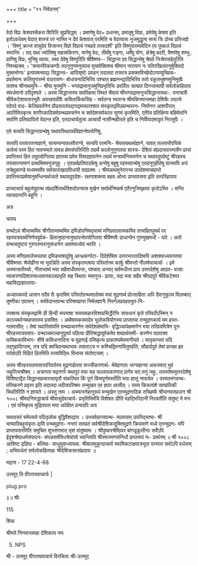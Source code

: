 +++
title = "११ निवेदनम्"

+++

वेदो विप्रः केशवश्चैकरा शिरिति सुप्रसिद्धम् । प्रमाणेषु वेद= प्रधानम्, प्रमातृषु विप्राः, प्रमेयेषु केशव इति इतोऽवधेयम् वेदात् शास्त्रं परं नास्ति न दैवं केशवात् परमिति च वेदव्यासः भुजमुद्धृत्य सत्यं त्रिः प्रोच्य प्रतिजज्ञे । 'विष्णुं क्रान्तं वासुदेवं विजानन् विप्रो विप्रत्वं गच्छते तत्त्वदर्शी' इति विष्णुपारम्यवेदिन एव पुष्कलं विप्रत्वं स्मरन्ति । तद् यथा ज्योतिष्षु सहस्रकिरणः, मानेषु वेदः, तीर्थेषु गङ्गा, धर्मेषु योगः, क्षेत्रेषु बदरी, वैष्णवेषु शम्भुः, प्राणिषु विप्रः, मुनिषु व्यासः, तथा देवेषु विष्णुरिति श्रीवैष्णव-- सिद्धान्त एव सिद्धान्तेषु श्रेष्ठो निःश्रेयसहेतुरिति निश्चप्रचम् । 'त्रय्यन्तैरेककण्ठैः तदनुगुणमनुव्यास मुख्योक्तिश्च श्रीमान् नारायण नः पतिरखिलंतनुर्मुक्तिदो मुक्तभोग्यः' इत्ययमनवद्यः सिद्धान्तः- आदिसृष्टेः प्रवहन् तदातदा तत्रतत्र प्रसक्तविच्छेदोऽप्यव्युच्छिन्नः- प्रवर्तमानः कलियुगारम्भे वादरायण- बोधायनादिभिरिव पश्चात् ब्रह्मनन्द्यादिभिरिव ततो वकुलभूषणमुनिमुखैः ततश्च श्रीनाथमुनि-- श्रीया मुनमुनि - भगवद्रामानुजमुनिप्रभृतिभिः प्रवर्तितः साम्प्रतं दिगन्तव्यापी सर्वलोकहिताय संवर्धमानो दरीदृश्यते । अस्य सिद्धान्तस्य सर्वापेक्षया स्थितं चैष्ठयं श्रीभगवद्रामानुजसिद्धान्तस्था-. पनाचार्यैः श्रीवेंकटेशावतारभूतैः अपरहयग्रीवैः कवितार्किकसिंह - सर्वतन्त्र स्वतन्त्र श्रीमन्निगमान्तमहा देशिकैः तदात्वे पदेपदे वाद- केलिप्रवर्तनेन प्रौढसरलंपद्यगद्यमयपरश्शत संस्कृतद्रमिडग्रन्थरत्न- निर्माणन आशरीरात् अपरिमितकृत्वः शारीरकादिसर्वग्रन्थप्रवचनेन च सर्वदेशसर्वकाल सुगमं कृतमिति, एतैरेव प्रतिक्षिप्य बहिर्मतानि सर्वाणि प्रतिष्ठापितो वेदान्त इति, एतदाचार्यतुल्य आचार्यो नासीन्महीतले इति च निर्विवादमादृतं निरसूयैः ।

एते सत्वपि सिद्धान्तग्रन्थेषु यथावस्थितार्थविज्ञानोपयोगिषु,

सत्यपि परावरतत्त्वज्ञाने, सत्यप्यन्यफलवैराग्ये, सत्यपि परमनिः- श्रेयसयथार्थज्ञाने, यावत् तल्लाभौपयिकं कर्तव्यं परमं हितं नावगम्यते तावन्न क्षेमसंपत्तिरिति तदर्थे कालोनुगुणतया शास्त्र- देशितं संप्रदायपारम्पर्येण प्राप्तं प्रपत्तिरूपं हितं तदुपयोगितया ज्ञातव्य प्रमेय विशदज्ञापनेन तदर्थ मन्त्रार्थनिरूपणेन च यथावदुपदेष्टुं श्रीरहस्य तयसारनामानं प्रत्थमिममनुजगृहुः । एतदर्थप्रतिपादकेषु अन्येषु बहुषु रहस्यग्रन्थेषु एतदनुगृहीतेषु सत्स्वपि अयं तत्रेक्षुकाण्डे मध्यमपर्वेव सर्वसाराखादविधायी ग्राह्यतमः । श्रीमन्नाथमुनेरारभ्य उपदेशमात्त्रप्राप्ते प्रपत्तिरूपप्रमेयानुबन्धिन्यर्थजाते यथावदुपदेश- रक्षणाशक्त्या बहवः क्षोभाः प्राप्तावसरा इति तत्परिहाराय

प्राच्याचार्य बहुलंघुग्रन्थ संप्रदर्शितार्थविशदोपन्यास मुखेन सर्वार्थनिष्कर्ष एतैरनुजिघृक्षया कृतोऽस्ति । सन्ति व्याख्यानानि बहूनि ।

अत्र

चास्य

ग्रन्थोऽयं श्रीभाष्यमिव श्रीगीताभाष्यमिव द्रमिडोपनिषद्भाष्यं मणिप्रवालात्मकमिव तत्त्वहितपुमर्थ पर रहस्यत्रयार्थनिर्णयपूर्वक- हितानुष्ठानानुष्ठापनोपयोगितया श्रीवैष्णवैः प्राधान्येन गुरुमुखमधी - यते । अतो ग्रन्थचतुष्टयं गुरुपरम्परानुसंधानेन अवश्याध्येयं भवति ।

अस्य मणिप्रवालेरूपतया द्रमिडभाषादूरेषु आन्ध्रकर्णाटा- दिदेशेष्विव उत्तरभारतादिष्वपि अशक्याध्ययनतया श्रीवैष्णवाः श्रेयोहीना मा भूवन्निति अस्य संस्कृतभाषया परिवर्तनम कार्षुः श्रीमन्तो नीलमेघाचार्याः । इमे अस्मत्सतीर्थ्याः, गीताभाष्यं मया सहैवाधीतवन्तः, पश्चात् अन्यत् सर्वमधीत्य प्राय उत्तरदेशेषु आदत- वासाः व्याकरणादिशास्त्राध्ययनकालप्रभृति सह स्थिताः ममानुज- प्रायाः, यदा मया सहैव श्रीपदपुरे श्रीवेंकटेश्वर महाविद्याज्ञालाया-

अध्यापकपदे आसन तदैव तैः कृतमिमं परिवर्तग्रन्थमालोक्य मया मुद्रणार्थ प्रोत्साहिता अपि दैवानुकूल्य विलम्बात् तूष्णीका एवासन् । सर्ववेदान्तग्रन्थ परिश्रमप्राप्त निर्मलज्ञानैः निरर्गलप्रवहदभुत-नि-

त्यश्राव्य संस्कृतद्रामि डी हिन्दी रूपभाषा त्रयव्यवहारविश्वप्रसिद्धैरेभिः सावधानं कृते परिवर्तेऽस्मिन् न काऽप्यर्थान्यथाभावस्य प्रसक्तिः । अथैषामकस्मादेव भूलोकवियोगस्य प्राप्ततया तन्मुद्रणकार्य मम हस्त- गतमासीत् । तेषां ख्यातिसंपत्ति ग्रन्थप्रचारणेन सर्वदेशक्षेमाभि- वृद्धिञ्चापेक्षमाणेन मया तत्प्रियमित्रेण पुनः श्रीरहस्यत्रयसार- ग्रन्थञ्चमञ्चानुपूर्व्या पठित्वा प्रीतिश्रद्धापूर्वकमेव शब्दार्थसमी- करणेन पदवाक्य फक्किकाविभाग- शीर्ष कविधानादिना च मुद्रणाई परिष्कृत्य प्राकाश्यमेवमानीयते । मातृकान्तरं यदि तद्गृहादिगतम्, तत्र यदि क्वचिदन्यथाभावः तावताऽत्र न कश्चिद्विमनायितुमर्हति, सौहार्दपूर्व तेषां प्रत्यक्ष इव परोक्षेऽपि विहितं हितमिति तत्त्वविद्भिः विभाव्य संतोष्टव्यम् ।

अस्य श्रीरहस्यलयसारपरिवर्तस्य मुद्रणार्हतया सज्जीकरणार्थ- मेवेहागताः भाग्यहान्या अकस्मात् भुवं जहुरित्यश्रौषम् । अत्रागता मद्रनगरे यथापुरं मया सह सल्लापकरणात् प्रागेव यत् तनुं जहुः, ततस्तेषामुत्तरदेशेषु विशिष्टाद्वैत सिद्धान्तप्रचारव्यापृतौ संकल्पित किं पूर्ण किंमपूर्णमस्तीति मया ज्ञातुं नापार्यत । परमतभंगग्रन्थ- परिष्करणे प्रवृत्ता इति तदातदा तदीयपरिश्रमः तन्मुखत एव ज्ञात आसीत् । तस्य कियत्यंशे साम्प्रतिकी स्थितिरिति न ज्ञायते । अस्तु नाम । अस्मत्स्नेहानुरूपं मन्मुखेन एतन्मुद्रणादिकं तच्छिष्यैः श्रीभागवतप्रधान श्री १००८ श्रीमदनिरुद्धाचार्य श्रीवासुदेवाचार्य- प्रभृतिभिर्मयि विशेषतः प्रीतिं वहद्भिरिदानीं निरवर्तीति संतुष्ट मे मनः । एवं परिष्कृत्य मुद्रितवता मया अपेक्षित प्रन्यदपि अत्र

यथावसरं संमेल्यते पठितृलोक बुद्धिवैशद्याय । उभयवेदान्तग्रन्थ- मालायाम् उपनिद्भाष्य- श्री भाष्यादिबहुसंकृत-द्रामि ग्रन्थमुद्रणा- नन्तरं साम्प्रतं सर्वश्रीदेशिकसूक्तिमुद्रणे क्रियमाणे मध्ये एतन्मुद्रण- मपि प्राप्तावसरमिति समुचित शुभसंगमात् भृशं संतुष्यामः । श्रीपुष्करश्रेष्ठिवर बांगडूकुलीनाः सर्वेऽपि ईदृशश्रेष्ठधर्मसंपादन- संपन्नसर्वविधश्रेयांसो भवन्त्विति श्रीरमारमणसंनिधौ प्राप्तरूपं नः- प्रार्थनम् ॥ श्री १००८ आशिष्ट द्रढिष्ठ - बलिष्ठ- साधुयुवाध्यायक. श्रीबालमुकुन्दाचार्य स्वामिकटाक्षपात्रभूता परम्परा सर्वाऽपि वर्धताम् ; अभिवर्धतां सर्वलोकहितवहः श्रीदेशिकसत्संप्रदायः ॥

मद्रास - 17 22-4-68

उत्तमूर् ति वीरराघवाचार्यः |

plug pro

३॥ श्रीः

115

शिक

श्रीमते निगमान्तमहा देशिकाय नमः

5. NPS

श्री - उत्तमूर् वीरराघवाचार्य विरचिताः श्री-उत्तमूर्
